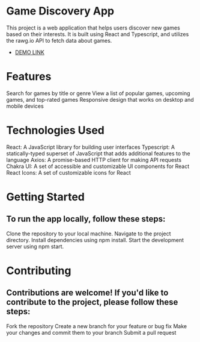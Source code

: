 # Game Discovery App
This project is a web application that helps users discover new games based on their interests. It is built using React and Typescript, and utilizes the rawg.io API to fetch data about games.
- [DEMO LINK](https://game-discovery-app.vercel.app/)


# Features
Search for games by title or genre
View a list of popular games, upcoming games, and top-rated games
Responsive design that works on desktop and mobile devices

# Technologies Used
React: A JavaScript library for building user interfaces
Typescript: A statically-typed superset of JavaScript that adds additional features to the language
Axios: A promise-based HTTP client for making API requests
Chakra UI: A set of accessible and customizable UI components for React
React Icons: A set of customizable icons for React

# Getting Started
## To run the app locally, follow these steps:
Clone the repository to your local machine. 
Navigate to the project directory. 
Install dependencies using npm install. 
Start the development server using npm start. 

# Contributing
## Contributions are welcome! If you'd like to contribute to the project, please follow these steps:
Fork the repository
Create a new branch for your feature or bug fix
Make your changes and commit them to your branch
Submit a pull request

